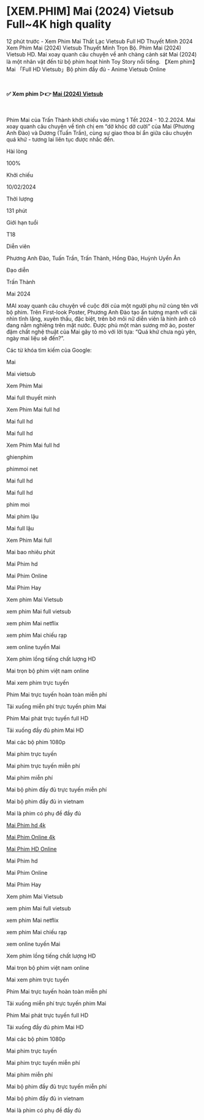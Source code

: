 <h1>[XEM.PHIM] Mai (2024) Vietsub Full~4K high quality</h1>
<p>12 phút trước - Xem Phim Mai Thất Lạc Vietsub Full HD Thuyết Minh 2024 Xem Phim Mai (2024) Vietsub Thuyết Minh Trọn Bộ. Phim Mai (2024) Vietsub HD. Mai xoay quanh câu chuyện về anh chàng cảnh sát Mai (2024) là một nhân vật đến từ bộ phim hoạt hình Toy Story nổi tiếng. 【Xem phim】Mai 「Full HD Vietsub」Bộ phim đầy đủ - Anime Vietsub Online</p>
<p><b><br></b></p>
<p><b>✅ Xem phim ▷👉 <a href="https://t.co/YbJKYdNBGx" rel="noopener">Mai (2024) Vietsub</a></b></p>
<p><b><br></b></p>
<p>Phim Mai của Trấn Thành khởi chiếu vào mùng 1 Tết 2024 - 10.2.2024. Mai xoay quanh câu chuyện về tình chị em “dở khóc dở cười” của Mai (Phương Anh Đào) và Dương (Tuấn Trần), cùng sự giao thoa bí ẩn giữa câu chuyện quá khứ - tương lai liên tục được nhắc đến.</p>
<p>Hài lòng</p>
<p>100%</p>
<p>Khởi chiếu</p>
<p>10/02/2024</p>
<p>Thời lượng</p>
<p>131 phút</p>
<p>Giới hạn tuổi</p>
<p>T18</p>
<p>Diễn viên</p>
<p>Phương Anh Đào, Tuấn Trần, Trấn Thành, Hồng Đào, Huỳnh Uyển Ân</p>
<p>Đạo diễn</p>
<p>Trấn Thành</p>

<p>Mai 2024</p>

<p>MAI xoay quanh câu chuyện về cuộc đời của một người phụ nữ cùng tên với bộ phim. Trên First-look Poster, Phương Anh Đào tạo ấn tượng mạnh với cái nhìn tĩnh lặng, xuyên thấu, đặc biệt, trên bờ môi nữ diễn viên là hình ảnh cô đang nằm nghiêng trên mặt nước. Được phủ một màn sương mờ ảo, poster đậm chất nghệ thuật của Mai gây tò mò với lời tựa: “Quá khứ chưa ngủ yên, ngày mai liệu sẽ đến?”.

<p>Các từ khóa tìm kiếm của Google:</p>

<p>Mai</p>

<p>Mai vietsub</p>

<p>Xem Phim Mai</p>

<p>Mai full thuyết minh</p>

<p>Xem Phim Mai full hd</p>

<p>Mai full hd</p>

<p>Mai full hd</p>

<p>Xem Phim Mai full hd</p>

<p>ghienphim</p>

<p>phimmoi net</p>

<p>Mai full hd</p>

<p>Mai full hd</p>

<p>phim moi</p>

<p>Mai phim lậu</p>

<p>Mai full lậu</p>

<p>Xem Phim Mai full</p>

<p>Mai bao nhiêu phút</p>

<p>Mai Phim hd</p>

<p>Mai Phim Online</p>

<p>Mai Phim Hay</p>

<p>Xem phim Mai Vietsub</p>

<p>xem phim Mai full vietsub</p>

<p>xem phim Mai netflix</p>

<p>xem phim Mai chiếu rạp</p>

<p>xem online tuyến Mai</p>

<p>Xem phim lồng tiếng chất lượng HD</p>

<p>Mai trọn bộ phim việt nam online</p>

<p>Mai xem phim trực tuyến</p>

<p>Phim Mai trực tuyến hoàn toàn miễn phí</p>

<p>Tải xuống miễn phí trực tuyến phim Mai</p>

<p>Phim Mai phát trực tuyến full HD</p>

<p>Tải xuống đầy đủ phim Mai HD</p>

<p>Mai các bộ phim 1080p</p>

<p>Mai phim trực tuyến</p>

<p>Mai phim trực tuyến miễn phí</p>

<p>Mai phim miễn phí</p>

<p>Mai bộ phim đầy đủ trực tuyến miễn phí</p>

<p>Mai bộ phim đầy đủ in vietnam</p>

<p>Mai là phim có phụ đề đầy đủ</p>

<a href="https://www.taskade.com/p/xem-phim-mai-2024-full-hd-vietsub-high-quality-01HRCGBNFTER4D6HXANVSYVX08">Mai Phim hd 4k</a><br />

<a href="https://github.com/xem-phim-Mai-2024-1080-4K-Vietsub">Mai Phim Online 4k</a><br />

<a href="https://sbnaqb0822.expandcart.com/index.php?route=product/product&product_id=373">Mai Phim HD Online</a><br />

<p>Mai Phim hd</p>

<p>Mai Phim Online</p>

<p>Mai Phim Hay</p>

<p>Xem phim Mai Vietsub</p>

<p>xem phim Mai full vietsub</p>

<p>xem phim Mai netflix</p>

<p>xem phim Mai chiếu rạp</p>

<p>xem online tuyến Mai</p>

<p>Xem phim lồng tiếng chất lượng HD</p>

<p>Mai trọn bộ phim việt nam online</p>

<p>Mai xem phim trực tuyến</p>

<p>Phim Mai trực tuyến hoàn toàn miễn phí</p>

<p>Tải xuống miễn phí trực tuyến phim Mai</p>

<p>Phim Mai phát trực tuyến full HD</p>

<p>Tải xuống đầy đủ phim Mai HD</p>

<p>Mai các bộ phim 1080p</p>

<p>Mai phim trực tuyến</p>

<p>Mai phim trực tuyến miễn phí</p>

<p>Mai phim miễn phí</p>

<p>Mai bộ phim đầy đủ trực tuyến miễn phí</p>

<p>Mai bộ phim đầy đủ in vietnam</p>

<p>Mai là phim có phụ đề đầy đủ</p>
